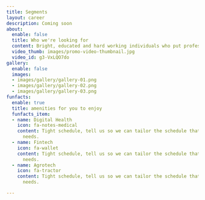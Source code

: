 ```yaml
---
title: Segments
layout: career
description: Coming soon
about:
  enable: false
  title: Who we're looking for
  content: Bright, educated and hard working individuals who put professionalism first.
  video_thumb: images/promo-video-thumbnail.jpg
  video_id: g3-VxLQO7do
gallery:
  enable: false
  images:
  - images/gallery/gallery-01.png
  - images/gallery/gallery-02.png
  - images/gallery/gallery-03.png
funfacts:
  enable: true
  title: amenities for you to enjoy
  funfacts_item:
  - name: Digital Health
    icon: fa-notes-medical
    content: Tight schedule, tell us so we can tailor the schedule that fits your
      needs.
  - name: Fintech
    icon: fa-wallet
    content: Tight schedule, tell us so we can tailor the schedule that fits your
      needs.
  - name: Agrotech
    icon: fa-tractor
    content: Tight schedule, tell us so we can tailor the schedule that fits your
      needs.

---
```

